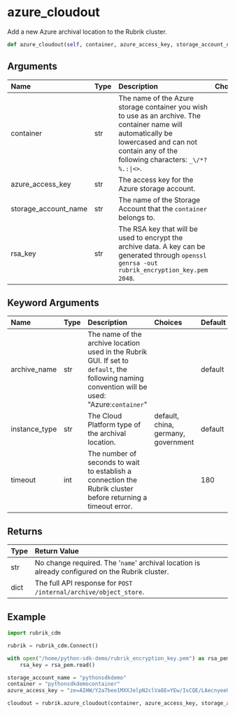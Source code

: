 # azure\_cloudout

Add a new Azure archival location to the Rubrik cluster.

```python
def azure_cloudout(self, container, azure_access_key, storage_account_name, rsa_key, archive_name='default', instance_type='default', timeout=180):
```

## Arguments

| Name | Type | Description | Choices |
| :--- | :--- | :--- | :--- |
| container | str | The name of the Azure storage container you wish to use as an archive. The container name will automatically be lowercased and can not contain any of the following characters: `_\/*?%.:\|<>`. |  |
| azure\_access\_key | str | The access key for the Azure storage account. |  |
| storage\_account\_name | str | The name of the Storage Account that the `container` belongs to. |  |
| rsa\_key | str | The RSA key that will be used to encrypt the archive data. A key can be generated through `openssl genrsa -out rubrik_encryption_key.pem 2048`. |  |

## Keyword Arguments

| Name | Type | Description | Choices | Default |
| :--- | :--- | :--- | :--- | :--- |
| archive\_name | str | The name of the archive location used in the Rubrik GUI. If set to `default`, the following naming convention will be used: "Azure:`container`" |  | default |
| instance\_type | str | The Cloud Platform type of the archival location. | default, china, germany, government | default |
| timeout | int | The number of seconds to wait to establish a connection the Rubrik cluster before returning a timeout error. |  | 180 |

## Returns

| Type | Return Value |
| :--- | :--- |
| str | No change required. The '`name`' archival location is already configured on the Rubrik cluster. |
| dict | The full API response for `POST /internal/archive/object_store`. |

## Example

```python
import rubrik_cdm

rubrik = rubrik_cdm.Connect()

with open("/home/python-sdk-demo/rubrik_encryption_key.pem") as rsa_pem:
    rsa_key = rsa_pem.read()

storage_account_name = "pythonsdkdemo"
container = "pythonsdkdemocontainer"
azure_access_key = "ze=AIHW/Y2a7bee1MXXJelpN2clVa8E=YEw/IsCQE/LAecnyeeUMF6I/9mIi27oRBjyuiespqUHT928jW+TiWYA=="

cloudout = rubrik.azure_cloudout(container, azure_access_key, storage_account_name, rsa_key)
```

